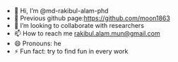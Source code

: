 - 👋 Hi, I’m @md-rakibul-alam-phd
- 👀 Previous github page:https://github.com/moon1863
- 💞️ I’m looking to collaborate with researchers
- 📫 How to reach me rakibul.alam.mun@gmail.com
- 😄 Pronouns: he
- ⚡ Fun fact: try to find fun in every work

<!---
md-rakibul-alam-phd/md-rakibul-alam-phd is a ✨ special ✨ repository because its `README.md` (this file) appears on your GitHub profile.
You can click the Preview link to take a look at your changes.
--->
